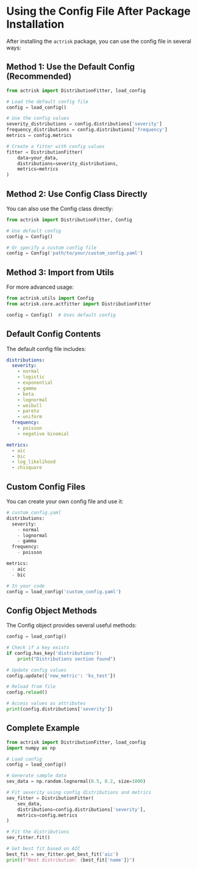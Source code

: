 # Using the Config File After Package Installation

After installing the `actrisk` package, you can use the config file in several ways:

## Method 1: Use the Default Config (Recommended)

```python
from actrisk import DistributionFitter, load_config

# Load the default config file
config = load_config()

# Use the config values
severity_distributions = config.distributions['severity']
frequency_distributions = config.distributions['frequency']
metrics = config.metrics

# Create a fitter with config values
fitter = DistributionFitter(
    data=your_data,
    distributions=severity_distributions,
    metrics=metrics
)
```

## Method 2: Use Config Class Directly

You can also use the Config class directly:

```python
from actrisk import DistributionFitter, Config

# Use default config
config = Config()

# Or specify a custom config file
config = Config('path/to/your/custom_config.yaml')
```

## Method 3: Import from Utils

For more advanced usage:

```python
from actrisk.utils import Config
from actrisk.core.actfitter import DistributionFitter

config = Config()  # Uses default config
```

## Default Config Contents

The default config file includes:

```yaml
distributions:
  severity:
    - normal
    - logistic
    - exponential
    - gamma
    - beta
    - lognormal
    - weibull
    - pareto
    - uniform
  frequency:
    - poisson
    - negative binomial

metrics:
  - aic
  - bic
  - log_likelihood
  - chisquare
```

## Custom Config Files

You can create your own config file and use it:

```python
# custom_config.yaml
distributions:
  severity:
    - normal
    - lognormal
    - gamma
  frequency:
    - poisson

metrics:
  - aic
  - bic

# In your code
config = load_config('custom_config.yaml')
```

## Config Object Methods

The Config object provides several useful methods:

```python
config = load_config()

# Check if a key exists
if config.has_key('distributions'):
    print("Distributions section found")

# Update config values
config.update({'new_metric': 'ks_test'})

# Reload from file
config.reload()

# Access values as attributes
print(config.distributions['severity'])
```

## Complete Example

```python
from actrisk import DistributionFitter, load_config
import numpy as np

# Load config
config = load_config()

# Generate sample data
sev_data = np.random.lognormal(0.5, 0.2, size=1000)

# Fit severity using config distributions and metrics
sev_fitter = DistributionFitter(
    sev_data, 
    distributions=config.distributions['severity'], 
    metrics=config.metrics
)

# Fit the distributions
sev_fitter.fit()

# Get best fit based on AIC
best_fit = sev_fitter.get_best_fit('aic')
print(f"Best distribution: {best_fit['name']}")
```
